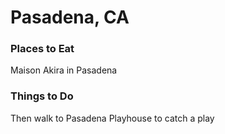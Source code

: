 # Pasadena, CA

### Places to Eat

Maison Akira in Pasadena

### Things to Do

Then walk to Pasadena Playhouse to catch a play

